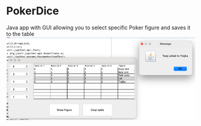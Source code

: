 # PokerDice

Java app with GUI allowing you to select specific Poker figure and saves it to the table
<img src="readme/game.png">
